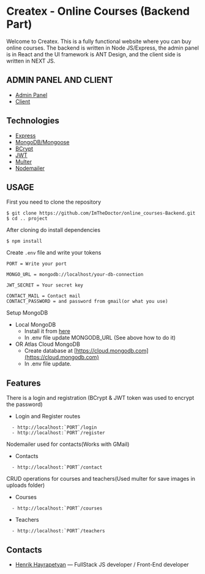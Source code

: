 # Createx - Online Courses (Backend Part)

Welcome to Createx. This is a fully functional website where you can buy online courses. The backend is written in Node JS/Express, the admin panel is in React and the UI framework is ANT Design, and the client side is written in NEXT JS.

## ADMIN PANEL AND CLIENT 

- [Admin Panel](https://github.com/ImTheDoctor/online_courses_admin)
- [Client](https://github.com/ImTheDoctor/online_courses-Frontend)

## Technologies

- [Express](https://expressjs.com/ru/)
- [MongoDB/Mongoose](https://www.mongodb.com/)
- [BCrypt](https://www.npmjs.com/package/bcrypt)
- [JWT](https://jwt.io/)
- [Multer](https://www.npmjs.com/package/multer)
- [Nodemailer](https://nodemailer.com/about/)

## USAGE

First you need to clone the repository 

```
$ git clone https://github.com/ImTheDoctor/online_courses-Backend.git
$ cd .. project
```

After cloning do install dependencies


```
$ npm install
```

Create `.env` file and write your tokens

```
PORT = Write your port

MONGO_URL = mongodb://localhost/your-db-connection

JWT_SECRET = Your secret key

CONTACT_MAIL = Contact mail
CONTACT_PASSWORD = and password from gmail(or what you use)
```

Setup MongoDB

- Local MongoDB
  - Install it from [here](https://www.mongodb.com/try/download/community)
  - In .env file update MONGODB_URL (See above how to do it)
- OR Atlas Cloud MongoDB
  - Create database at [https://cloud.mongodb.com](https://cloud.mongodb.com)
  - In .env file update.

## Features

There is a login and registration (BCrypt & JWT token was used to encrypt the password)

- Login and Register routes
```
  - http://localhost:`PORT`/login
  - http://localhost:`PORT`/register
```

Nodemailer used for contacts(Works with GMail)

- Contacts
```
  - http://localhost:`PORT`/contact
```

CRUD operations for courses and teachers(Used multer for save images in uploads folder)

- Courses
```
  - http://localhost:`PORT`/courses
```

- Teachers
```
  - http://localhost:`PORT`/teachers
```


## Contacts

- [Henrik Hayrapetyan](https://www.linkedin.com/in/henrik-hayrapetyan/) — FullStack JS developer / Front-End developer